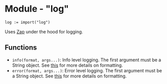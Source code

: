 # Module - "log"

```golang
log := import("log")
```

Uses [Zap](https://github.com/uber-go/zap) under the hood for logging.

## Functions

- `info(format, args...)`: Info level logging. The first argument must be a String object. See
  [this](https://github.com/d5/tengo/blob/master/docs/formatting.md) for more
  details on formatting.
- `error(format, args...)`: Error level logging. The first argument must be a String object. See
  [this](https://github.com/d5/tengo/blob/master/docs/formatting.md) for more
  details on formatting.

